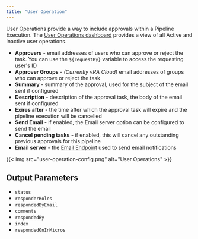 ```yaml
---
title: "User Operation"
---
```


User Operations provide a way to include approvals within a Pipeline Execution. The [User Operations dashboard](/User-Operations) provides a view of all Active and Inactive user operations.

* **Approvers** - email addresses of users who can approve or reject the task. You can use the `${requestBy}` variable to access the requesting user's ID
* **Approver Groups** - *(Currently vRA Cloud)* email addresses of groups who can approve or reject the task
* **Summary** - summary of the approval, used for the subject of the email sent if configured
* **Description** - description of the approval task, the body of the email sent if configured
* **Exires after** - the time after which the approval task will expire and the pipeline execution will be cancelled
* **Send Email** - if enabled, the Email server option can be configured to send the email
* **Cancel pending tasks** - if enabled, this will cancel any outstanding previous approvals for this pipeline
* **Email server** - the [Email Endpoint](/Configure/Endpoints/Email) used to send email notifications

{{< img src="user-operation-config.png" alt="User Operations" >}}

## Output Parameters
* `status`
* `responderRoles`
* `respondedByEmail`
* `comments`
* `respondedBy`
* `index`
* `respondedOnInMicros`